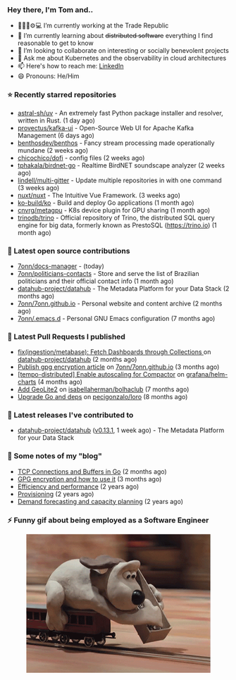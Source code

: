 ### Hey there, I'm Tom and..

- 🔭👨‍💻⚙💻 I’m currently working at the Trade Republic
- 🌱 I’m currently learning about ~~distributed software~~ everything I find reasonable to get to know
- 👯 I’m looking to collaborate on interesting or socially benevolent projects
- 💬 Ask me about Kubernetes and the observability in cloud architectures
- 📫 Here's how to reach me: [LinkedIn](https://www.linkedin.com/in/7onn)
- 😄 Pronouns: He/Him

### ⭐ Recently starred repositories

- [astral-sh/uv](https://github.com/astral-sh/uv) - An extremely fast Python package installer and resolver, written in Rust. (1 day ago)
- [provectus/kafka-ui](https://github.com/provectus/kafka-ui) - Open-Source Web UI for Apache Kafka Management (6 days ago)
- [benthosdev/benthos](https://github.com/benthosdev/benthos) - Fancy stream processing made operationally mundane (2 weeks ago)
- [chicochico/dofi](https://github.com/chicochico/dofi) - config files (2 weeks ago)
- [tphakala/birdnet-go](https://github.com/tphakala/birdnet-go) - Realtime BirdNET soundscape analyzer (2 weeks ago)
- [lindell/multi-gitter](https://github.com/lindell/multi-gitter) - Update multiple repositories in with one command (3 weeks ago)
- [nuxt/nuxt](https://github.com/nuxt/nuxt) - The Intuitive Vue Framework. (3 weeks ago)
- [ko-build/ko](https://github.com/ko-build/ko) - Build and deploy Go applications (1 month ago)
- [cnvrg/metagpu](https://github.com/cnvrg/metagpu) - K8s device plugin for GPU sharing   (1 month ago)
- [trinodb/trino](https://github.com/trinodb/trino) - Official repository of Trino, the distributed SQL query engine for big data, formerly known as PrestoSQL (https://trino.io) (1 month ago)

### 👷 Latest open source contributions

- [7onn/docs-manager](https://github.com/7onn/docs-manager) -  (today)
- [7onn/politicians-contacts](https://github.com/7onn/politicians-contacts) - Store and serve the list of Brazilian politicians and their official contact info (1 month ago)
- [datahub-project/datahub](https://github.com/datahub-project/datahub) - The Metadata Platform for your Data Stack (2 months ago)
- [7onn/7onn.github.io](https://github.com/7onn/7onn.github.io) - Personal website and content archive (2 months ago)
- [7onn/.emacs.d](https://github.com/7onn/.emacs.d) - Personal GNU Emacs configuration (7 months ago)

### 🔨 Latest Pull Requests I published

- [fix(ingestion/metabase): Fetch Dashboards through Collections ](https://github.com/datahub-project/datahub/pull/9631) on [datahub-project/datahub](https://github.com/datahub-project/datahub) (2 months ago)
- [Publish gpg encryption article](https://github.com/7onn/7onn.github.io/pull/1) on [7onn/7onn.github.io](https://github.com/7onn/7onn.github.io) (3 months ago)
- [[tempo-distributed] Enable autoscaling for Compactor](https://github.com/grafana/helm-charts/pull/2817) on [grafana/helm-charts](https://github.com/grafana/helm-charts) (4 months ago)
- [Add GeoLite2](https://github.com/isabellaherman/bolhaclub/pull/3) on [isabellaherman/bolhaclub](https://github.com/isabellaherman/bolhaclub) (7 months ago)
- [Upgrade Go and deps](https://github.com/pecigonzalo/loro/pull/92) on [pecigonzalo/loro](https://github.com/pecigonzalo/loro) (8 months ago)

### 🔭 Latest releases I've contributed to

- [datahub-project/datahub](https://github.com/datahub-project/datahub) ([v0.13.1](https://github.com/datahub-project/datahub/releases/tag/v0.13.1), 1 week ago) - The Metadata Platform for your Data Stack

### 📝 Some notes of my "blog"

- [TCP Connections and Buffers in Go](https://www.7onn.dev/post/tcp-connections-and-buffers-in-go/) (2 months ago)
- [GPG encryption and how to use it](https://www.7onn.dev/post/gpg-encryption/) (3 months ago)
- [Efficiency and performance](https://www.7onn.dev/post/efficiency-and-performance/) (2 years ago)
- [Provisioning](https://www.7onn.dev/post/provisioning/) (2 years ago)
- [Demand forecasting and capacity planning](https://www.7onn.dev/post/demand-forecasting-and-capacity-planning/) (2 years ago)

### ⚡ Funny gif about being employed as a Software Engineer
<p align="center">
  <img alt="building the path" src="./giphy.gif" />
</p>
